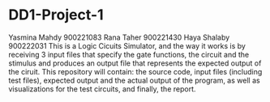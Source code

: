 # DD1-Project-1
Yasmina Mahdy 900221083 
Rana Taher 900221430 
Haya Shalaby 900222031
This is a Logic Cicuits Simulator, and the way it works is by receiving 3 input files that specify the gate functions, the circuit and the stimulus and produces an output file that represents the expected output of the ciruit. 
This repository will contain: the source code, input files (including test files), expected output and the actual output of the program, as well as visualizations for the test circuits, and finally, the report.
